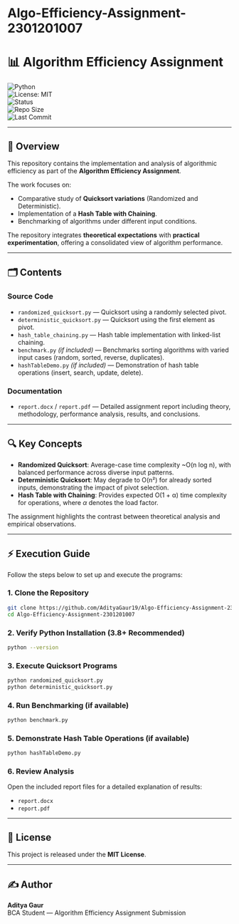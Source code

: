# Algo-Efficiency-Assignment-2301201007

# 📊 Algorithm Efficiency Assignment

![Python](https://img.shields.io/badge/Python-3.8+-blue?logo=python)  
![License: MIT](https://img.shields.io/badge/License-MIT-green.svg)  
![Status](https://img.shields.io/badge/Status-Active-success)  
![Repo Size](https://img.shields.io/github/repo-size/AdityaGaur19/Algo-Efficiency-Assignment-2301201007?color=purple)  
![Last Commit](https://img.shields.io/github/last-commit/AdityaGaur19/Algo-Efficiency-Assignment-2301201007?color=orange)

---

## 📌 Overview

This repository contains the implementation and analysis of algorithmic efficiency as part of the **Algorithm Efficiency Assignment**.  

The work focuses on:  
- Comparative study of **Quicksort variations** (Randomized and Deterministic).  
- Implementation of a **Hash Table with Chaining**.  
- Benchmarking of algorithms under different input conditions.  

The repository integrates **theoretical expectations** with **practical experimentation**, offering a consolidated view of algorithm performance.

---

## 🗂 Contents

### Source Code
- `randomized_quicksort.py` — Quicksort using a randomly selected pivot.  
- `deterministic_quicksort.py` — Quicksort using the first element as pivot.  
- `hash_table_chaining.py` — Hash table implementation with linked-list chaining.  
- `benchmark.py` *(if included)* — Benchmarks sorting algorithms with varied input cases (random, sorted, reverse, duplicates).  
- `hashTableDemo.py` *(if included)* — Demonstration of hash table operations (insert, search, update, delete).  

### Documentation
- `report.docx` / `report.pdf` — Detailed assignment report including theory, methodology, performance analysis, results, and conclusions.  

---

## 🔍 Key Concepts

- **Randomized Quicksort**: Average-case time complexity ~O(n log n), with balanced performance across diverse input patterns.  
- **Deterministic Quicksort**: May degrade to O(n²) for already sorted inputs, demonstrating the impact of pivot selection.  
- **Hash Table with Chaining**: Provides expected O(1 + α) time complexity for operations, where *α* denotes the load factor.  

The assignment highlights the contrast between theoretical analysis and empirical observations.

---

## ⚡ Execution Guide

Follow the steps below to set up and execute the programs:

### 1. Clone the Repository
```bash
git clone https://github.com/AdityaGaur19/Algo-Efficiency-Assignment-2301201007.git
cd Algo-Efficiency-Assignment-2301201007
```

### 2. Verify Python Installation (3.8+ Recommended)
```bash
python --version
```

### 3. Execute Quicksort Programs
```bash
python randomized_quicksort.py
python deterministic_quicksort.py
```

### 4. Run Benchmarking (if available)
```bash
python benchmark.py
```

### 5. Demonstrate Hash Table Operations (if available)
```bash
python hashTableDemo.py
```

### 6. Review Analysis
Open the included report files for a detailed explanation of results:
- `report.docx`  
- `report.pdf`  

---

## 📜 License

This project is released under the **MIT License**.  

---

## ✍️ Author

**Aditya Gaur**  
BCA Student — Algorithm Efficiency Assignment Submission  
